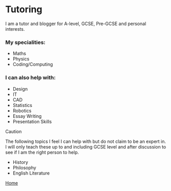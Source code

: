 # Tutoring
I am a tutor and blogger for A-level, GCSE, Pre-GCSE and personal interests. 
### My specialities:
- Maths
- Physics
- Coding/Computing

### I can also help with:
- Design
- IT
- CAD
- Statistics
- Robotics
- Essay Writing
- Presentation Skills
  
>[!CAUTION]
> The following topics I feel I can help with but do not claim to be an expert in.
> I will only teach these up to and including GCSE level and after discussion to see if I am the right person to help.

- History
- Philosophy
- English Literature


[Home](/README.md)
